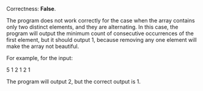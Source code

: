 Correctness: **False**.

The program does not work correctly for the case when the array contains only two distinct elements, and they are alternating. In this case, the program will output the minimum count of consecutive occurrences of the first element, but it should output 1, because removing any one element will make the array not beautiful.

For example, for the input:

5
1 2 1 2 1

The program will output 2, but the correct output is 1.
